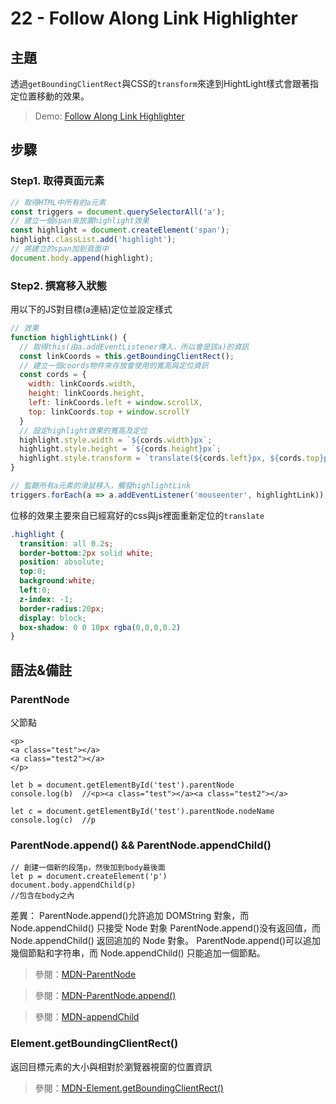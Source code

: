 # 22 - Follow Along Link Highlighter


## **主題**
透過`getBoundingClientRect`與CSS的`transform`來達到HightLight樣式會跟著指定位置移動的效果。

>Demo: [Follow Along Link Highlighter](https://neilworlds.com/javascript-30/22_Follow-Along-Link-Highlighter/index.html)

## **步驟**
### Step1. 取得頁面元素
```javascript
// 取得HTML中所有的a元素
const triggers = document.querySelectorAll('a');
// 建立一個span來放置highlight效果
const highlight = document.createElement('span');
highlight.classList.add('highlight');
// 將建立的span加到頁面中
document.body.append(highlight);
```

### Step2. 撰寫移入狀態
用以下的JS對目標(a連結)定位並設定樣式
```javascript
// 效果
function highlightLink() {
  // 取得this(由a.addEventListener傳入，所以會是該a)的資訊
  const linkCoords = this.getBoundingClientRect();
  // 建立一個coords物件來存放會使用的寬高與定位資訊
  const cords = {
    width: linkCoords.width,
    height: linkCoords.height,
    left: linkCoords.left + window.scrollX,
    top: linkCoords.top + window.scrollY
  }
  // 設定highlight效果的寬高及定位
  highlight.style.width = `${cords.width}px`;
  highlight.style.height = `${cords.height}px`;
  highlight.style.transform = `translate(${cords.left}px, ${cords.top}px`;
}

// 監聽所有a元素的滑鼠移入，觸發highlightLink
triggers.forEach(a => a.addEventListener('mouseenter', highlightLink));
```
位移的效果主要來自已經寫好的css與js裡面重新定位的`translate`
```css
.highlight {
  transition: all 0.2s;
  border-bottom:2px solid white;
  position: absolute;
  top:0;
  background:white;
  left:0;
  z-index: -1;
  border-radius:20px;
  display: block;
  box-shadow: 0 0 10px rgba(0,0,0,0.2)
}
```

## **語法&備註**
### **ParentNode**
父節點
```
<p>
<a class="test"></a>
<a class="test2"></a>
</p>

let b = document.getElementById('test').parentNode
console.log(b)  //<p><a class="test"></a><a class="test2"></a>

let c = document.getElementById('test').parentNode.nodeName
console.log(c)  //p
```

### **ParentNode.append()**  &&  **ParentNode.appendChild()**

```
// 創建一個新的段落p，然後加到body最後面
let p = document.createElement('p')
document.body.appendChild(p)
//包含在body之內
```

差異：
ParentNode.append()允許追加  DOMString 對象，而 Node.appendChild() 只接受 Node 對象
ParentNode.append()没有返回值，而 Node.appendChild() 返回追加的 Node 對象。
ParentNode.append()可以追加幾個節點和字符串，而 Node.appendChild() 只能追加一個節點。


>參閱：[MDN-ParentNode](https://developer.mozilla.org/zh-TW/docs/Web/API/ParentNode)

>參閱：[MDN-ParentNode.append()](https://developer.mozilla.org/zh-CN/docs/Web/API/ParentNode/append)

>參閱：[MDN-appendChild](https://developer.mozilla.org/zh-CN/docs/Web/API/Node/appendChild)

### **Element.getBoundingClientRect()**
返回目標元素的大小與相對於瀏覽器視窗的位置資訊
>參閱：[MDN-Element.getBoundingClientRect()](https://developer.mozilla.org/en-US/docs/Web/API/Element/getBoundingClientRect)


